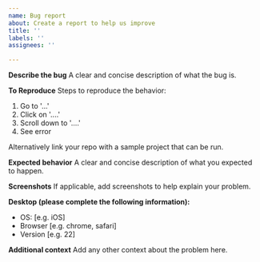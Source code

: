 ```yaml
---
name: Bug report
about: Create a report to help us improve
title: ''
labels: ''
assignees: ''

---
```


<!--

IMPORTANT: Read this first!!!

1. If you own a Radzen Professional or Еnterprise subscription you can report your issue or ask us a question via email at info@radzen.com. Radzen staff will reply within 24 hours (Professional) or 16 hours (Enterprise)
2. The Radzen staff guarantees a response to issues in this repo only to paid subscribers. 
3. If you have a HOW TO question start a new forum thread in the Radzen Community forum: https://forum.radzen.com. Radzen staff will close issues that are HOWTO questions.
4. Please adhere to the issue template. Specify all the steps required to reproduce the issue or link a project which reproduces it easily (without requiring extra steps such as restoring a database).
-->

**Describe the bug**
A clear and concise description of what the bug is.

**To Reproduce**
Steps to reproduce the behavior:
1. Go to '...'
2. Click on '....'
3. Scroll down to '....'
4. See error

Alternatively link your repo with a sample project that can be run.

**Expected behavior**
A clear and concise description of what you expected to happen.

**Screenshots**
If applicable, add screenshots to help explain your problem.

**Desktop (please complete the following information):**
 - OS: [e.g. iOS]
 - Browser [e.g. chrome, safari]
 - Version [e.g. 22]

**Additional context**
Add any other context about the problem here.
